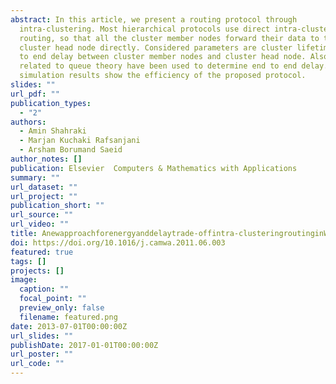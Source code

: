 ```yaml
---
abstract: In this article, we present a routing protocol through
  intra-clustering. Most hierarchical protocols use direct intra-cluster
  routing, so that all the cluster member nodes forward their data to the
  cluster head node directly. Considered parameters are cluster lifetime and end
  to end delay between cluster member nodes and cluster head node. Also, rules
  related to queue theory have been used to determine end to end delay. At last,
  simulation results show the efficiency of the proposed protocol.
slides: ""
url_pdf: ""
publication_types:
  - "2"
authors:
  - Amin Shahraki
  - Marjan Kuchaki Rafsanjani
  - Arsham Borumand Saeid
author_notes: []
publication: Elsevier  Computers & Mathematics with Applications
summary: ""
url_dataset: ""
url_project: ""
publication_short: ""
url_source: ""
url_video: ""
title: Anewapproachforenergyanddelaytrade-offintra-clusteringroutinginWSNs
doi: https://doi.org/10.1016/j.camwa.2011.06.003
featured: true
tags: []
projects: []
image:
  caption: ""
  focal_point: ""
  preview_only: false
  filename: featured.png
date: 2013-07-01T00:00:00Z
url_slides: ""
publishDate: 2017-01-01T00:00:00Z
url_poster: ""
url_code: ""
---
```

